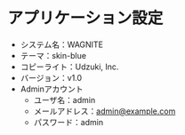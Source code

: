 # アプリケーション設定

- システム名：WAGNITE
- テーマ：skin-blue
- コピーライト：Udzuki, Inc.
- バージョン：v1.0
- Adminアカウント
  - ユーザ名：admin
  - メールアドレス：admin@example.com
  - パスワード：admin
